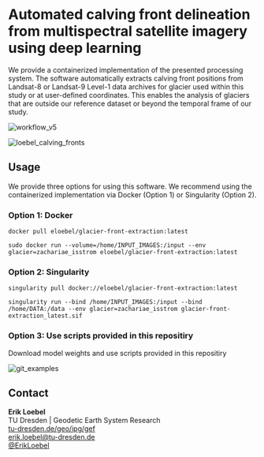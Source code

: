 # Automated calving front delineation from multispectral satellite imagery using deep learning
We provide a containerized implementation of the presented processing system. The software automatically extracts calving front positions from Landsat-8 or Landsat-9 Level-1 data archives for glacier used within this study or at user-defined coordinates. This enables the analysis of glaciers that are outside our reference dataset or beyond the temporal frame of our study.

![workflow_v5](https://user-images.githubusercontent.com/68990782/225638941-61c5c4ca-3319-4894-92aa-f81d853dbf15.png)

![loebel_calving_fronts](https://user-images.githubusercontent.com/68990782/225651146-858e74d5-cd9b-4bbf-8f76-86f7b33596d2.gif)


## Usage
We provide three options for using this software. We recommend using the containerized implementation via Docker (Option 1) or Singularity (Option 2).
### Option 1: Docker
```
docker pull eloebel/glacier-front-extraction:latest
```
```
sudo docker run --volume=/home/INPUT_IMAGES:/input --env glacier=zachariae_isstrom eloebel/glacier-front-extraction:latest
```
### Option 2: Singularity
```
singularity pull docker://eloebel/glacier-front-extraction:latest
```
```
singularity run --bind /home/INPUT_IMAGES:/input --bind /home/DATA:/data --env glacier=zachariae_isstrom glacier-front-extraction_latest.sif
```
### Option 3: Use scripts provided in this repositiry
Download model weights and use scripts provided in this repositiry


![git_examples](https://user-images.githubusercontent.com/68990782/225640709-0ea1633e-e0d1-4f45-bcbd-1a503a0ee4cb.png)

## Contact
**Erik Loebel**  
TU Dresden | Geodetic Earth System Research   
[tu-dresden.de/geo/ipg/gef](https://tu-dresden.de/bu/umwelt/geo/ipg/gef)  
[erik.loebel@tu-dresden.de](mailto:erik.Loebel@tu-dresden.de)  
[@ErikLoebel](https://twitter.com/erikloebel)  
